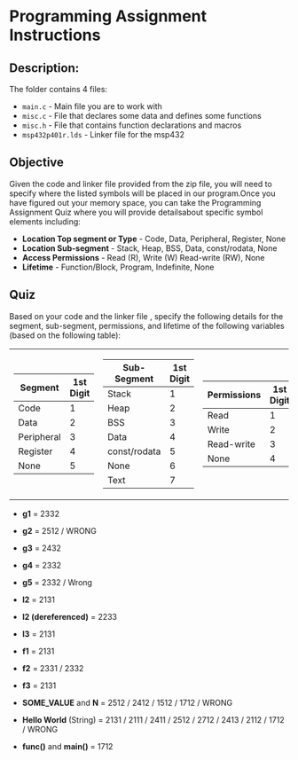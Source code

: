 # Programming Assignment Instructions

## Description:

The folder contains 4 files:

- ```main.c``` - Main file you are to work with
- ```misc.c``` - File that declares some data and defines some functions
- ```misc.h``` - File that contains function declarations and macros
- ```msp432p401r.lds``` - Linker file for the msp432

## Objective

Given the code and linker file provided from the zip file, you will need to specify where the listed symbols will be placed in our program.Once you have figured out your memory space, you can take the Programming Assignment Quiz where you will provide detailsabout  specific symbol elements including:

- **Location Top segment or Type** - Code, Data, Peripheral, Register, None
- **Location Sub-segment** - Stack, Heap, BSS, Data, const/rodata, None
- **Access Permissions** - Read (R), Write (W) Read-write (RW), None
- **Lifetime** - Function/Block, Program, Indefinite, None

## Quiz 

Based on your code and the linker file , specify the following details for the segment, sub-segment, permissions, and lifetime of the following variables (based on the following table):

<table> <tr>
<td>

| Segment  | 1st Digit|     
| -------- | -------- |
| Code     | 1 |
| Data     | 2 |
| Peripheral  | 3 |
| Register | 4 |
| None     | 5 | 

</td><td>

| Sub-Segment  | 1st Digit|     
| -------- | -------- |
| Stack     | 1 |
| Heap     | 2 |
| BSS  | 3 |
| Data | 4 |
| const/rodata     | 5 |
| None     | 6 |
| Text     | 7 | 

</td><td>

| Permissions  | 1st Digit|     
| -------- | -------- |
| Read     | 1 |
| Write     | 2 |
| Read-write  | 3 |
| None | 4 |

</td><td>

| Lifetime  | 1st Digit|     
| -------- | -------- |
| Function/Block     | 1 |
| Program | 2 |
| Idefinite  | 3 |
| None | 4 |

</td>
</tr> </table>

- **g1** = 2332 
- **g2** = 2512 / WRONG
- **g3** = 2432
- **g4** = 2332
- **g5** = 2332 / Wrong

- **l2** = 2131
- **l2 (dereferenced)** = 2233
- **l3** = 2131

- **f1** = 2131
- **f2** = 2331 / 2332
- **f3** = 2131

- **SOME_VALUE** and **N** = 2512 / 2412 / 1512 / 1712 / WRONG
- **Hello World** (String) = 2131 / 2111 / 2411 / 2512 / 2712 / 2413 /  2112 / 1712 / WRONG

- **func()** and **main()** = 1712